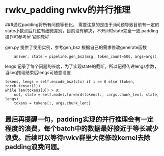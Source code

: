 # rwkv_padding rwkv的并行推理
###通过padding将所有问题等长化。 需要注意的是由于jit问题导致目前有一定的state小数点后几位有细微差别，目前没有解决，不开jit时state完全一致
padding操作可参考hf 官网教程

gen.py 提供了使用实例，参考gen_bsz 根据自己的需求修改generate函数
```
    answer, state = pipeline.gen_bsz(msg, token_count=500, args=args)

```
lengs 记录了每个问题的长度，为了实现state的截断。所以记得传递lengs参数，当seq推理结束后lengs可随意设置
```
tokens, lengs = self.encode_bsz(ctx) if i == 0 else (token, torch.tensor(1))
while len(tokens[0]) > 0:
    out, state = self.model.forward(tokens[:, :args.chunk_len], state, lengs)
    tokens = tokens[:, args.chunk_len:]

```
## 最后再提醒一句，padding实现的并行推理会有一定程度的浪费，每个batch中的数据最好接近于等长减少浪费。后续可以等待rwkv群里大佬修改kernel去除padding浪费问题。
